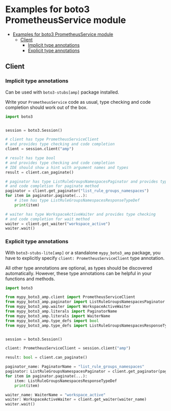 <a id="examples-for-boto3-prometheusservice-module"></a>

# Examples for boto3 PrometheusService module

- [Examples for boto3 PrometheusService module](#examples-for-boto3-prometheusservice-module)
  - [Client](#client)
    - [Implicit type annotations](#implicit-type-annotations)
    - [Explicit type annotations](#explicit-type-annotations)

<a id="client"></a>

## Client

<a id="implicit-type-annotations"></a>

### Implicit type annotations

Can be used with `boto3-stubs[amp]` package installed.

Write your `PrometheusService` code as usual, type checking and code completion
should work out of the box.

```python
import boto3


session = boto3.Session()

# client has type PrometheusServiceClient
# and provides type checking and code completion
client = session.client("amp")

# result has type bool
# and provides type checking and code completion
# IDE should show a hint with argument names and types
result = client.can_paginate()

# paginator has type ListRuleGroupsNamespacesPaginator and provides type checking
# and code completion for paginate method
paginator = client.get_paginator("list_rule_groups_namespaces")
for item in paginator.paginate(...):
    # item has type ListRuleGroupsNamespacesResponseTypeDef
    print(item)

# waiter has type WorkspaceActiveWaiter and provides type checking
# and code completion for wait method
waiter = client.get_waiter("workspace_active")
waiter.wait()
```

<a id="explicit-type-annotations"></a>

### Explicit type annotations

With `boto3-stubs-lite[amp]` or a standalone `mypy_boto3_amp` package, you have
to explicitly specify `client: PrometheusServiceClient` type annotation.

All other type annotations are optional, as types should be discovered
automatically. However, these type annotations can be helpful in your functions
and methods.

```python
import boto3

from mypy_boto3_amp.client import PrometheusServiceClient
from mypy_boto3_amp.paginator import ListRuleGroupsNamespacesPaginator
from mypy_boto3_amp.waiter import WorkspaceActiveWaiter
from mypy_boto3_amp.literals import PaginatorName
from mypy_boto3_amp.literals import WaiterName
from mypy_boto3_amp.type_defs import bool
from mypy_boto3_amp.type_defs import ListRuleGroupsNamespacesResponseTypeDef


session = boto3.Session()

client: PrometheusServiceClient = session.client("amp")

result: bool = client.can_paginate()

paginator_name: PaginatorName = "list_rule_groups_namespaces"
paginator: ListRuleGroupsNamespacesPaginator = client.get_paginator(paginator_name)
for item in paginator.paginate(...):
    item: ListRuleGroupsNamespacesResponseTypeDef
    print(item)

waiter_name: WaiterName = "workspace_active"
waiter: WorkspaceActiveWaiter = client.get_waiter(waiter_name)
waiter.wait()
```
